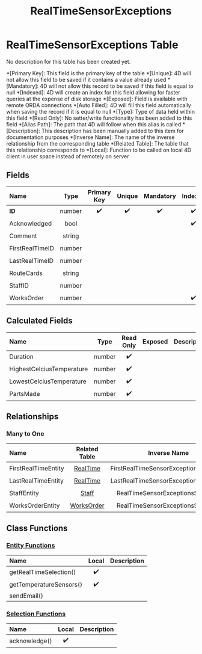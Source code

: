 ﻿---
layout: default
title: RealTimeSensorExceptions
parent: Tables
---
# RealTimeSensorExceptions Table
No description for this table has been created yet.

*[Primary Key]: This field is the primary key of the table
*[Unique]: 4D will not allow this field to be saved if it contains a value already used
*[Mandatory]: 4D will not allow this record to be saved if this field is equal to null
*[Indexed]: 4D will create an index for this field allowing for faster queries at the expense of disk storage
*[Exposed]: Field is available with remote ORDA connections
*[Auto Filled]: 4D will fill this field automatically when saving the record if it is equal to null
*[Type]: Type of data held within this field
*[Read Only]: No setter/write functionality has been added to this field
*[Alias Path]: The path that 4D will follow when this alias is called
*[Description]: This description has been manually added to this item for documentation purposes
*[Inverse Name]: The name of the inverse relationship from the corresponding table
*[Related Table]: The table that this relationship corresponds to
*[Local]: Function to be called on local 4D client in user space instead of remotely on server
## Fields

|Name|Type|Primary Key|Unique|Mandatory|Indexed|Exposed|Auto Filled|Description|
|:---|:---:|:---:|:---:|:---:|:---:|:---:|:---:|:---:|
|**ID**|number|✔️|✔️|✔️|✔️|✔️|✔️||
|Acknowledged|bool||||✔️|✔️|||
|Comment|string|||||✔️|||
|FirstRealTimeID|number|||||✔️|||
|LastRealTimeID|number|||||✔️|||
|RouteCards|string|||||✔️|||
|StaffID|number|||||✔️|||
|WorksOrder|number||||✔️|✔️|||

## Calculated Fields

|Name|Type|Read Only|Exposed|Description|
|:---|:---:|:---:|:---:|:---:|
|Duration|number|✔️|||
|HighestCelciusTemperature|number|✔️|||
|LowestCelciusTemperature|number|✔️|||
|PartsMade|number|✔️|||

## Relationships
### Many to One

|Name|Related Table|Inverse Name|Exposed|Description|
|:---|:---:|:---:|:---:|:---:|
|FirstRealTimeEntity|[RealTime](RealTime.md)|FirstRealTimeSensorExceptionsSelection|✔️||
|LastRealTimeEntity|[RealTime](RealTime.md)|LastRealTimeSensorExceptionsSelection|✔️||
|StaffEntity|[Staff](Staff.md)|RealTimeSensorExceptionsSelection|✔️||
|WorksOrderEntity|[WorksOrder](WorksOrder.md)|RealTimeSensorExceptionsSelection|✔️||

## Class Functions

### [Entity Functions](https://github.com/synthotec/SynthoTec-4D/blob/main/Project/Sources/Classes/RealTimeSensorExceptionsEntity.4dm)

|Name|Local|Description|
|:---|:---:|:---:|
|getRealTimeSelection()|✔️||
|getTemperatureSensors()|✔️||
|sendEmail()|||

### [Selection Functions](https://github.com/synthotec/SynthoTec-4D/blob/main/Project/Sources/Classes/RealTimeSensorExceptionsSelection.4dm)

|Name|Local|Description|
|:---|:---:|:---:|
|acknowledge()|✔️||